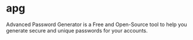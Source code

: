 # apg
Advanced Password Generator is a Free and Open-Source tool to help you generate secure and unique passwords for your accounts.
